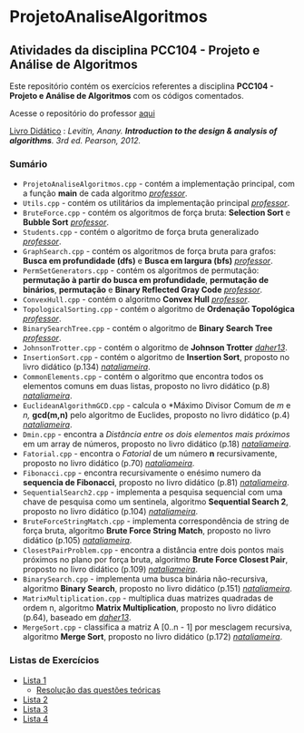 # ProjetoAnaliseAlgoritmos

## Atividades da disciplina **PCC104 - Projeto e Análise de Algoritmos**

Este repositório contém os exercícios referentes a disciplina **PCC104 - Projeto e Análise de Algoritmos** com os códigos comentados. 

Acesse o repositório do professor [aqui](https://github.com/rcpsilva/DesignAndAnalysisofAlgorithms)


<ins>Livro Didático</ins> : *Levitin, Anany. **Introduction to the design & analysis of algorithms**. 3rd ed. Pearson, 2012.*

### Sumário

* ```ProjetoAnaliseAlgoritmos.cpp``` - contém a implementação principal, com a função **main** de cada algoritmo *[professor](https://github.com/rcpsilva/DesignAndAnalysisofAlgorithms)*.
* ```Utils.cpp``` - contém os utilitários da implementação principal *[professor](https://github.com/rcpsilva/DesignAndAnalysisofAlgorithms)*.
* ```BruteForce.cpp``` - contém os algoritmos de força bruta: **Selection Sort** e **Bubble Sort** *[professor](https://github.com/rcpsilva/DesignAndAnalysisofAlgorithms)*.
* ```Students.cpp``` - contém o algoritmo de força bruta generalizado *[professor](https://github.com/rcpsilva/DesignAndAnalysisofAlgorithms)*.
* ```GraphSearch.cpp``` - contém os algoritmos de força bruta para grafos: **Busca em profundidade (dfs)** e **Busca em largura (bfs)** *[professor](https://github.com/rcpsilva/DesignAndAnalysisofAlgorithms)*.
* ```PermSetGenerators.cpp``` - contém os algoritmos de permutação: **permutação à partir do busca em profundidade**, **permutação de binários**, **permutação** e **Binary Reflected Gray Code** *[professor](https://github.com/rcpsilva/DesignAndAnalysisofAlgorithms)*.
* ```ConvexHull.cpp``` - contém o algoritmo **Convex Hull** *[professor](https://github.com/rcpsilva/DesignAndAnalysisofAlgorithms)*.
* ```TopologicalSorting.cpp``` - contém o algoritmo de **Ordenação Topológica** *[professor](https://github.com/rcpsilva/DesignAndAnalysisofAlgorithms)*.
* ```BinarySearchTree.cpp``` - contém o algoritmo de **Binary Search Tree** *[professor](https://github.com/rcpsilva/DesignAndAnalysisofAlgorithms)*.
* ```JohnsonTrotter.cpp``` - contém o algoritmo de **Johnson Trotter** *[daher13](https://github.com/daher13/paa/blob/main/johnsonTrotter.cpp)*.
* ```InsertionSort.cpp``` - contém o  algoritmo de **Insertion Sort**, proposto no livro didático (p.134) *[nataliameira](https://github.com/nataliameira/ProjetoAnaliseAlgoritmos/blob/main/InsertionSort.cpp)*.
* ```CommonElements.cpp``` - contém o  algoritmo que encontra todos os elementos comuns em duas listas, proposto no livro didático (p.8) *[nataliameira](https://github.com/nataliameira/ProjetoAnaliseAlgoritmos/blob/main/CommonElements.cpp)*.
* ```EuclideanAlgorithmGCD.cpp``` - calcula o *Máximo Divisor Comum de *m* e *n,*  **gcd(m,n)** pelo algoritmo de Euclides, proposto no livro didático (p.4) *[nataliameira](https://github.com/nataliameira/ProjetoAnaliseAlgoritmos/blob/main/EuclideanAlgorithmGCD.cpp)*.
* ```Dmin.cpp``` - encontra a *Distância entre os dois elementos mais próximos* em um array de números, proposto no livro didático (p.18) *[nataliameira](https://github.com/nataliameira/ProjetoAnaliseAlgoritmos/blob/main/Dmin.cpp)*.
* ```Fatorial.cpp``` - encontra o *Fatorial* de um número **n** recursivamente, proposto no livro didático (p.70) *[nataliameira](https://github.com/nataliameira/ProjetoAnaliseAlgoritmos/blob/main/Fatorial.cpp)*.
* ```Fibonacci.cpp``` -  encontra recursivamente o enésimo numero da **sequencia de Fibonacci**, proposto no livro didático (p.81) *[nataliameira](https://github.com/nataliameira/ProjetoAnaliseAlgoritmos/blob/main/Fibonacci.cpp)*.
* ```SequentialSearch2.cpp``` -  implementa a pesquisa sequencial com uma chave de pesquisa como um sentinela, algoritmo **Sequential Search 2**, proposto no livro didático (p.104) *[nataliameira](https://github.com/nataliameira/ProjetoAnaliseAlgoritmos/blob/main/SequentialSearch2.cpp)*.
* ```BruteForceStringMatch.cpp``` -  implementa correspondência de string de força bruta, algoritmo **Brute Force String Match**, proposto no livro didático (p.105) *[nataliameira](https://github.com/nataliameira/ProjetoAnaliseAlgoritmos/blob/main/BruteForceStringMatch.cpp)*.
* ```ClosestPairProblem.cpp``` -  encontra  a distância entre dois pontos mais próximos no plano por força bruta, algoritmo **Brute Force Closest Pair**, proposto no livro didático (p.109) *[nataliameira](https://github.com/nataliameira/ProjetoAnaliseAlgoritmos/blob/main/ClosestPairProblem.cpp)*.
* ```BinarySearch.cpp``` -  implementa uma busca binária não-recursiva, algoritmo **Binary Search**, proposto no livro didático (p.151) *[nataliameira](https://github.com/nataliameira/ProjetoAnaliseAlgoritmos/blob/main/BinarySearch.cpp)*.
* ```MatrixMultiplication.cpp``` -  multiplica duas matrizes quadradas de ordem n, algoritmo **Matrix Multiplication**, proposto no livro didático (p.64), baseado em *[daher13](https://github.com/daher13/design-analysis-algorithms/blob/main/bruteForce/matrixMultiplication.cpp)*.
* ```MergeSort.cpp``` -  classifica a matriz A [0..n - 1] por mesclagem recursiva, algoritmo **Merge Sort**, proposto no livro didático (p.172) *[nataliameira](https://github.com/nataliameira/ProjetoAnaliseAlgoritmos/blob/main/MergeSort.cpp)*.

### Listas de Exercícios

* [Lista 1](https://drive.google.com/file/d/1G9e-ei6PALORpSOVVWlkb6OrwDA_s6pY/view?usp=sharing)
  * [Resolução das questões teóricas](https://drive.google.com/file/d/1G6cbCo07XPJZ5_T1b4d9Pqb4lVdSJrjk/view?usp=sharing)
* [Lista 2](https://drive.google.com/file/d/1GCHjtm_JzU5Ns0apVfpjZVdfihzAXEUe/view?usp=sharing)
* [Lista 3](https://drive.google.com/file/d/1GSc31x5CzpPXlgQiYF4HQCgI_06NGSEC/view?usp=sharing)
* [Lista 4](https://drive.google.com/file/d/1GTMk_fHHx8ubH5w6_qXCqpP7lUhRvaVh/view?usp=sharing)